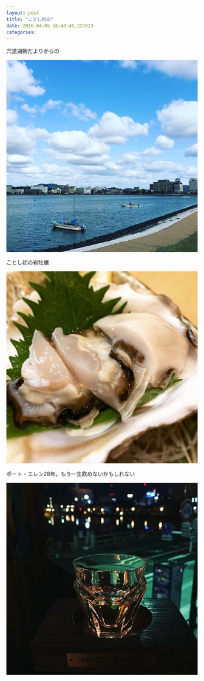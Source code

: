 ```yaml
---
layout: post
title: "ことし初の"
date: 2016-04-05 16:48:45.227823
categories: 
---
```


宍道湖朝だよりからの

![](/assets/images/201603/12750132_490990507769842_292595172_n.jpg)

ことし初の岩牡蠣

![](/assets/images/201603/12424767_799205590211464_242282289_n.jpg)

ポート・エレン28年。もう一生飲めないかもしれない

![ウィスキー](/assets/images/201603/12479634_475506589324478_1531102879_n.jpg)



